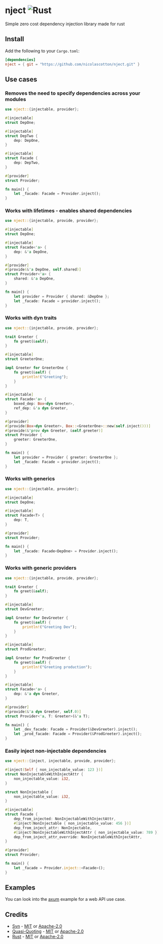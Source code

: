 # nject ![Rust](https://github.com/nicolascotton/nject/workflows/Rust/badge.svg)
Simple zero cost dependency injection library made for rust
## Install
Add the following to your `Cargo.toml`:
```toml
[dependencies]
nject = { git = "https://github.com/nicolascotton/nject.git" }
```
## Use cases
### Removes the need to specify dependencies across your modules
```rust
use nject::{injectable, provider};

#[injectable]
struct DepOne;

#[injectable]
struct DepTwo {
    dep: DepOne,
}

#[injectable]
struct Facade {
    dep: DepTwo,
}

#[provider]
struct Provider;

fn main() {
    let _facade: Facade = Provider.inject();
}

```
### Works with lifetimes - enables shared dependencies
```rust
use nject::{injectable, provide, provider};

#[injectable]
struct DepOne;

#[injectable]
struct Facade<'a> {
    dep: &'a DepOne,
}

#[provider]
#[provide(&'a DepOne, self.shared)]
struct Provider<'a> {
    shared: &'a DepOne,
}

fn main() {
    let provider = Provider { shared: &DepOne };
    let _facade: Facade = provider.inject();
}

```
### Works with dyn traits
```rust
use nject::{injectable, provide, provider};

trait Greeter {
    fn greet(&self);
}

#[injectable]
struct GreeterOne;

impl Greeter for GreeterOne {
    fn greet(&self) {
        println!("Greeting");
    }
}

#[injectable]
struct Facade<'a> {
    boxed_dep: Box<dyn Greeter>,
    ref_dep: &'a dyn Greeter,
}

#[provider]
#[provide(Box<dyn Greeter>, Box::<GreeterOne>::new(self.inject()))]
#[provide(&'prov dyn Greeter, &self.greeter)]
struct Provider {
    greeter: GreeterOne,
}

fn main() {
    let provider = Provider { greeter: GreeterOne };
    let _facade: Facade = provider.inject();
}

```
### Works with generics
```rust
use nject::{injectable, provider};

#[injectable]
struct DepOne;

#[injectable]
struct Facade<T> {
    dep: T,
}

#[provider]
struct Provider;

fn main() {
    let _facade: Facade<DepOne> = Provider.inject();
}

```
### Works with generic providers
```rust
use nject::{injectable, provide, provider};

trait Greeter {
    fn greet(&self);
}

#[injectable]
struct DevGreeter;

impl Greeter for DevGreeter {
    fn greet(&self) {
        println!("Greeting Dev");
    }
}

#[injectable]
struct ProdGreeter;

impl Greeter for ProdGreeter {
    fn greet(&self) {
        println!("Greeting production");
    }
}

#[injectable]
struct Facade<'a> {
    dep: &'a dyn Greeter,
}

#[provider]
#[provide(&'a dyn Greeter, self.0)]
struct Provider<'a, T: Greeter>(&'a T);

fn main() {
    let _dev_facade: Facade = Provider(&DevGreeter).inject();
    let _prod_facade: Facade = Provider(&ProdGreeter).inject();
}
```
### Easily inject non-injectable dependencies
```rust
use nject::{inject, injectable, provide, provider};

#[inject(Self { non_injectable_value: 123 })]
struct NonInjectableWithInjectAttr {
    non_injectable_value: i32,
}

struct NonInjectable {
    non_injectable_value: i32,
}

#[injectable]
struct Facade {
    dep_from_injected: NonInjectableWithInjectAttr,
    #[inject(NonInjectable { non_injectable_value: 456 })]
    dep_from_inject_attr: NonInjectable,
    #[inject(NonInjectableWithInjectAttr { non_injectable_value: 789 })]
    dep_from_inject_attr_override: NonInjectableWithInjectAttr,
}

#[provider]
struct Provider;

fn main() {
    let _facade = Provider.inject::<Facade>();
}
```
## Examples
You can look into the [axum](https://github.com/nicolascotton/nject/tree/main/examples/axum) example for a web API use case.
## Credits
- [Syn](https://github.com/dtolnay/syn) - [MIT](https://github.com/dtolnay/syn/blob/master/LICENSE-MIT) or [Apache-2.0](https://github.com/dtolnay/syn/blob/master/LICENSE-APACHE)
- [Quasi-Quoting](https://github.com/dtolnay/quote) - [MIT](https://github.com/dtolnay/quote/blob/master/LICENSE-MIT) or [Apache-2.0](https://github.com/dtolnay/quote/blob/master/LICENSE-APACHE)
- [Rust](https://github.com/rust-lang/rust) - [MIT](https://github.com/rust-lang/rust/blob/master/LICENSE-MIT) or [Apache-2.0](https://github.com/rust-lang/rust/blob/master/LICENSE-APACHE)